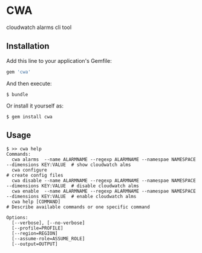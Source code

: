 # CWA
cloudwatch alarms cli tool

## Installation

Add this line to your application's Gemfile:

```ruby
gem 'cwa'
```

And then execute:

    $ bundle

Or install it yourself as:

    $ gem install cwa

## Usage
```
$ >> cwa help
Commands:
  cwa alarms  --name ALARMNAME --regexp ALARMNAME --namespae NAMESPACE --dimensions KEY:VALUE  # show cloudwatch alms
  cwa configure                                                                                # create config files
  cwa disable --name ALARMNAME --regexp ALARMNAME --namespae NAMESPACE --dimensions KEY:VALUE  # disable cloudwatch alms
  cwa enable  --name ALARMNAME --regexp ALARMNAME --namespae NAMESPACE --dimensions KEY:VALUE  # enable cloudwatch alms
  cwa help [COMMAND]                                                                           # Describe available commands or one specific command

Options:
  [--verbose], [--no-verbose]
  [--profile=PROFILE]
  [--region=REGION]
  [--assume-role=ASSUME_ROLE]
  [--output=OUTPUT]
```
